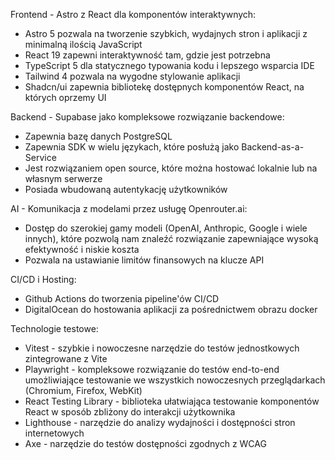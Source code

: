 Frontend - Astro z React dla komponentów interaktywnych:

- Astro 5 pozwala na tworzenie szybkich, wydajnych stron i aplikacji z minimalną ilością JavaScript
- React 19 zapewni interaktywność tam, gdzie jest potrzebna
- TypeScript 5 dla statycznego typowania kodu i lepszego wsparcia IDE
- Tailwind 4 pozwala na wygodne stylowanie aplikacji
- Shadcn/ui zapewnia bibliotekę dostępnych komponentów React, na których oprzemy UI

Backend - Supabase jako kompleksowe rozwiązanie backendowe:

- Zapewnia bazę danych PostgreSQL
- Zapewnia SDK w wielu językach, które posłużą jako Backend-as-a-Service
- Jest rozwiązaniem open source, które można hostować lokalnie lub na własnym serwerze
- Posiada wbudowaną autentykację użytkowników

AI - Komunikacja z modelami przez usługę Openrouter.ai:

- Dostęp do szerokiej gamy modeli (OpenAI, Anthropic, Google i wiele innych), które pozwolą nam znaleźć rozwiązanie zapewniające wysoką efektywność i niskie koszta
- Pozwala na ustawianie limitów finansowych na klucze API

CI/CD i Hosting:

- Github Actions do tworzenia pipeline'ów CI/CD
- DigitalOcean do hostowania aplikacji za pośrednictwem obrazu docker

Technologie testowe:

- Vitest - szybkie i nowoczesne narzędzie do testów jednostkowych zintegrowane z Vite
- Playwright - kompleksowe rozwiązanie do testów end-to-end umożliwiające testowanie we wszystkich nowoczesnych przeglądarkach (Chromium, Firefox, WebKit)
- React Testing Library - biblioteka ułatwiająca testowanie komponentów React w sposób zbliżony do interakcji użytkownika
- Lighthouse - narzędzie do analizy wydajności i dostępności stron internetowych
- Axe - narzędzie do testów dostępności zgodnych z WCAG

